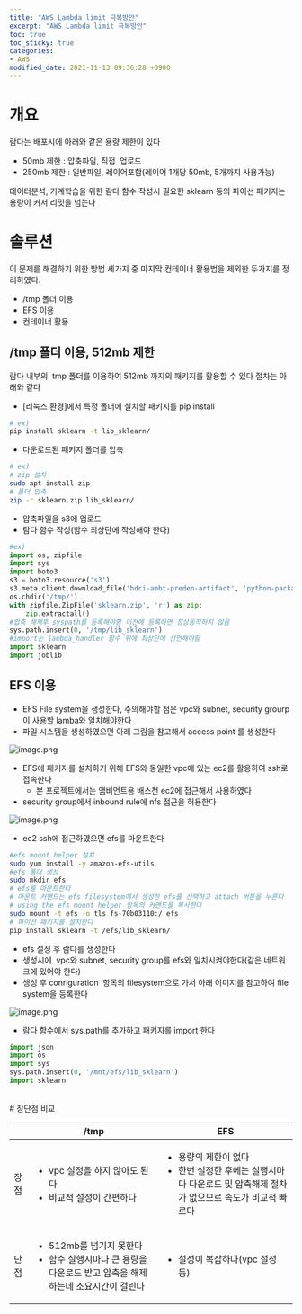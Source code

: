 ```yaml
---
title: "AWS Lambda limit 극복방안"
excerpt: "AWS Lambda limit 극복방안"
toc: true
toc_sticky: true
categories:
- AWS 
modified_date: 2021-11-13 09:36:28 +0900
---
```

# 개요

람다는 배포시에 아래와 같은 용량 제한이 있다

* 50mb 제한 : 압축파일, 직접  업로드
* 250mb 제한 : 일반파일, 레이어포함(레이어 1개당 50mb, 5개까지 사용가능)

데이터분석, 기계학습을 위한 람다 함수 작성시 필요한 sklearn 등의 파이선 패키지는 용량이 커서 리밋을 넘는다

# 솔루션

이 문제를 해결하기 위한 방법 세가지 중 마지막 컨테이너 활용법을 제외한 두가지를 정리하였다.

* /tmp 폴더 이용
* EFS 이용
* 컨테이너 활용

## /tmp 폴더 이용, 512mb 제한

람다 내부의  tmp 폴더를 이용하여 512mb 까지의 패키지를 활용할 수 있다
절차는 아래와 같다

* [리눅스 환경]에서 특정 폴더에 설치할 패키지를 pip install

``` bash
# ex)
pip install sklearn -t lib_sklearn/
```

* 다운로드된 패키지 폴더를 압축

``` bash
# ex)
# zip 설치
sudo apt install zip
# 폴더 압축
zip -r sklearn.zip lib_sklearn/
```

* 압축파일을 s3에 업로드
* 람다 함수 작성(함수 최상단에 작성해야 한다)

``` python
#ex)
import os, zipfile
import sys
import boto3
s3 = boto3.resource('s3')
s3.meta.client.download_file('hdci-ambt-preden-artifact', 'python-packages/sklearn.zip', '/tmp/sklearn.zip')
os.chdir('/tmp/')
with zipfile.ZipFile('sklearn.zip', 'r') as zip:
    zip.extractall()
#압축 해제후 syspath를 등록해야함 이전에 등록하면 정상동작하지 않음
sys.path.insert(0, '/tmp/lib_sklearn')
#import는 lambda_handler 함수 위에 최상단에 선언해야함
import sklearn
import joblib
```

## EFS 이용

* EFS File system을 생성한다, 주의해야할 점은 vpc와 subnet, security grourp이 사용할 lamba와 일치해야한다
* 파일 시스템을 생성하였으면 아래 그림을 참고해서 access point 를 생성한다

![image.png](https://dasoldasol.github.io/assets/images/image/lambda-limit-1.png)

* EFS에 패키지를 설치하기 위해 EFS와 동일한 vpc에 있는 ec2를 활용하여 ssh로 접속한다
    * 본 프로젝트에서는 앰비언트용 배스천 ec2에 접근해서 사용하였다
* security group에서 inbound rule에 nfs 접근을 허용한다

![image.png](https://dasoldasol.github.io/assets/images/image/lambda-limit-1-1.png)

* ec2 ssh에 접근하였으면 efs를 마운트한다

``` bash
#efs mount helper 설치
sudo yum install -y amazon-efs-utils
#efs 폴더 생성
sudo mkdir efs
# efs를 마운트한다
# 마운트 커맨드는 efs filesystem에서 생성한 efs를 선택하고 attach 버튼을 누른다
# using the efs mount helper 항목의 커맨드를 복사한다
sudo mount -t efs -o tls fs-70b03110:/ efs
# 파이선 패키지를 설치한다
pip install sklearn -t /efs/lib_sklearn/
```

* efs 설정 후 람다를 생성한다
* 생성시에  vpc와 subnet, security group를 efs와 일치시켜야한다(같은 네트워크에 있어야 한다)
* 생성 후 conriguration  항목의 filesystem으로 가서 아래 이미지를 참고하여 file system을 등록한다

![image.png](https://dasoldasol.github.io/assets/images/image/lambda-limit-2.png)

* 람다 함수에서 sys.path를 추가하고 패키지를 import 한다

``` python
import json
import os
import sys
sys.path.insert(0, '/mnt/efs/lib_sklearn')
import sklearn
```
<br>
# 장단점 비교

|  | /tmp | EFS |
| --- | --- | --- |
| 장점 | <ul><li>vpc 설정을 하지 않아도 된다</li><li>비교적 설정이 간편하다</li></ul> | <ul><li>용량의 제한이 없다</li><li>한번 설정한 후에는 실행시마다 다운로드 및 압축해제 절차가 없으므로 속도가 비교적 빠르다</li></ul> |
| 단점 | <ul><li>512mb를 넘기지 못한다</li><li>함수 실행시마다 큰 용량을 다운로드 받고 압축을 해제하는데 소요시간이 걸린다</li></ul> | <ul><li>설정이 복잡하다(vpc 설정 등)</li></ul> |